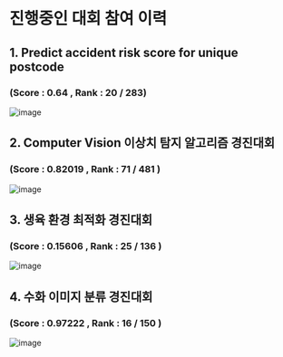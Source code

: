 

# 진행중인 대회 참여 이력

## 1. Predict accident risk score for unique postcode
### (Score : 0.64 , Rank : 20 / 283)
![image](https://user-images.githubusercontent.com/69743938/172154090-fec8ef84-1596-4571-8779-18b41bcef956.png)



## 2. Computer Vision 이상치 탐지 알고리즘 경진대회
### (Score : 0.82019 , Rank : 71 / 481 )

![image](https://user-images.githubusercontent.com/69743938/172152981-c7814f6c-6e64-4ffa-9b12-5f2ae491dff9.png)


## 3. 생육 환경 최적화 경진대회
### (Score : 0.15606 , Rank : 25 / 136 )
![image](https://user-images.githubusercontent.com/69743938/172153090-98a6e77e-bdc6-4218-9bb4-f75cd490c173.png)


## 4. 수화 이미지 분류 경진대회
### (Score : 0.97222 , Rank : 16 / 150 )
![image](https://user-images.githubusercontent.com/69743938/172153237-b25dd76a-07e0-42a9-b7b3-1b6edd0f5b74.png)

